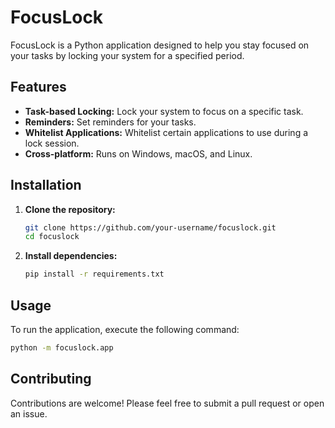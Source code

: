 # FocusLock

FocusLock is a Python application designed to help you stay focused on your tasks by locking your system for a specified period.

## Features

-   **Task-based Locking:** Lock your system to focus on a specific task.
-   **Reminders:** Set reminders for your tasks.
-   **Whitelist Applications:** Whitelist certain applications to use during a lock session.
-   **Cross-platform:** Runs on Windows, macOS, and Linux.

## Installation

1.  **Clone the repository:**

    ```bash
    git clone https://github.com/your-username/focuslock.git
    cd focuslock
    ```

2.  **Install dependencies:**

    ```bash
    pip install -r requirements.txt
    ```

## Usage

To run the application, execute the following command:

```bash
python -m focuslock.app
```

## Contributing

Contributions are welcome! Please feel free to submit a pull request or open an issue.